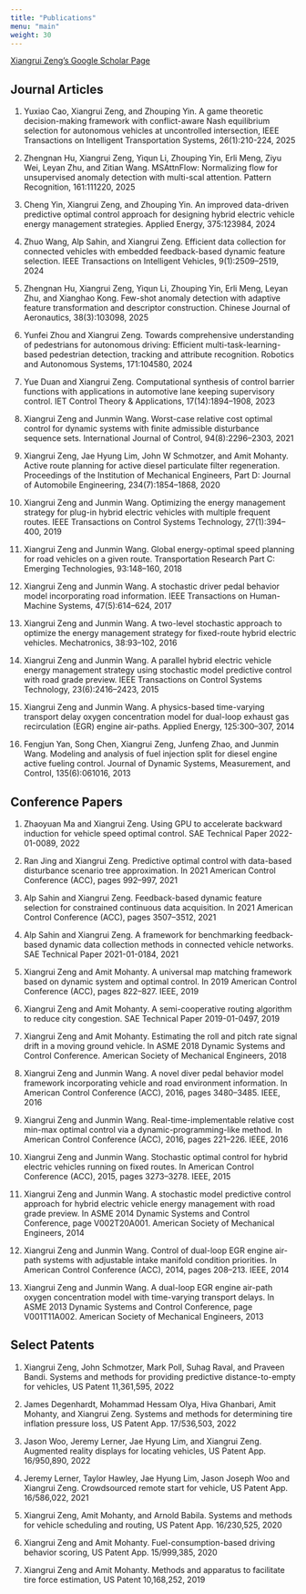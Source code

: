 ```yaml
---
title: "Publications"
menu: "main"
weight: 30
---
```


[Xiangrui Zeng’s Google Scholar Page](https://scholar.google.com/citations?user=yyZvassAAAAJ&hl=en)

## Journal Articles

1. Yuxiao Cao, Xiangrui Zeng, and Zhouping Yin. A game theoretic decision-making framework with conflict-aware Nash equilibrium selection for autonomous vehicles at uncontrolled intersection, IEEE Transactions on Intelligent Transportation Systems, 26(1):210-224, 2025

1. Zhengnan Hu, Xiangrui Zeng, Yiqun Li, Zhouping Yin, Erli Meng, Ziyu Wei, Leyan Zhu, and Zitian Wang. MSAttnFlow: Normalizing flow for unsupervised anomaly detection with multi-scal attention. Pattern Recognition, 161:111220, 2025

1. Cheng Yin, Xiangrui Zeng, and Zhouping Yin. An improved data-driven predictive optimal control approach for designing hybrid electric vehicle energy management strategies. Applied Energy, 375:123984, 2024

1. Zhuo Wang, Alp Sahin, and Xiangrui Zeng. Efficient data collection for connected vehicles with embedded feedback-based dynamic feature selection. IEEE Transactions on Intelligent Vehicles, 9(1):2509–2519, 2024

1. Zhengnan Hu, Xiangrui Zeng, Yiqun Li, Zhouping Yin, Erli Meng, Leyan Zhu, and Xianghao Kong. Few-shot anomaly detection with adaptive feature transformation and descriptor construction. Chinese Journal of Aeronautics, 38(3):103098, 2025
   
1. Yunfei Zhou and Xiangrui Zeng. Towards comprehensive understanding of pedestrians for autonomous driving: Efficient multi-task-learning-based pedestrian detection, tracking and attribute recognition. Robotics and Autonomous Systems, 171:104580, 2024

1. Yue Duan and Xiangrui Zeng. Computational synthesis of control barrier functions with applications in automotive lane keeping supervisory control. IET Control Theory & Applications, 17(14):1894–1908, 2023

1. Xiangrui Zeng and Junmin Wang. Worst-case relative cost optimal control for dynamic systems with finite admissible disturbance sequence sets. International Journal of Control, 94(8):2296–2303, 2021
1. Xiangrui Zeng, Jae Hyung Lim, John W Schmotzer, and Amit Mohanty. Active route planning for active diesel particulate filter regeneration. Proceedings of the Institution of Mechanical Engineers, Part D: Journal of Automobile Engineering, 234(7):1854–1868, 2020
1. Xiangrui Zeng and Junmin Wang. Optimizing the energy management strategy for plug-in hybrid electric vehicles with multiple frequent routes. IEEE Transactions on Control Systems Technology, 27(1):394–400, 2019
1. Xiangrui Zeng and Junmin Wang. Global energy-optimal speed planning for road vehicles on a given route. Transportation Research Part C: Emerging Technologies, 93:148–160, 2018
1. Xiangrui Zeng and Junmin Wang. A stochastic driver pedal behavior model incorporating road information. IEEE Transactions on Human-Machine Systems, 47(5):614–624, 2017
1. Xiangrui Zeng and Junmin Wang. A two-level stochastic approach to optimize the energy management strategy for fixed-route hybrid electric vehicles. Mechatronics, 38:93–102, 2016
1. Xiangrui Zeng and Junmin Wang. A parallel hybrid electric vehicle energy management strategy using stochastic model predictive control with road grade preview. IEEE Transactions on Control Systems Technology, 23(6):2416–2423, 2015
1. Xiangrui Zeng and Junmin Wang. A physics-based time-varying transport delay oxygen concentration model for dual-loop exhaust gas recirculation (EGR) engine air-paths. Applied Energy, 125:300–307, 2014
1. Fengjun Yan, Song Chen, Xiangrui Zeng, Junfeng Zhao, and Junmin Wang. Modeling and analysis of fuel injection split for diesel engine active fueling control. Journal of Dynamic Systems, Measurement, and Control, 135(6):061016, 2013

## Conference Papers
1. Zhaoyuan Ma and Xiangrui Zeng. Using GPU to accelerate backward induction for vehicle speed optimal control. SAE Technical Paper 2022-01-0089, 2022

1. Ran Jing and Xiangrui Zeng. Predictive optimal control with data-based disturbance scenario tree
approximation. In 2021 American Control Conference (ACC), pages 992–997, 2021

1. Alp Sahin and Xiangrui Zeng. Feedback-based dynamic feature selection for constrained continuous
data acquisition. In 2021 American Control Conference (ACC), pages 3507–3512, 2021


1. Alp Sahin and Xiangrui Zeng. A framework for benchmarking feedback-based dynamic data collection methods in connected vehicle networks. SAE Technical Paper 2021-01-0184, 2021

2. Xiangrui Zeng and Amit Mohanty. A universal map matching framework based on dynamic system and optimal control. In 2019 American Control Conference (ACC), pages 822–827. IEEE, 2019
3. Xiangrui Zeng and Amit Mohanty. A semi-cooperative routing algorithm to reduce city congestion. SAE Technical Paper 2019-01-0497, 2019
4. Xiangrui Zeng and Amit Mohanty. Estimating the roll and pitch rate signal drift in a moving ground vehicle. In ASME 2018 Dynamic Systems and Control Conference. American Society of Mechanical Engineers, 2018
5. Xiangrui Zeng and Junmin Wang. A novel diver pedal behavior model framework incorporating vehicle and road environment information. In American Control Conference (ACC), 2016, pages 3480–3485. IEEE, 2016
6. Xiangrui Zeng and Junmin Wang. Real-time-implementable relative cost min-max optimal control via a dynamic-programming-like method. In American Control Conference (ACC), 2016, pages 221–226. IEEE, 2016
7. Xiangrui Zeng and Junmin Wang. Stochastic optimal control for hybrid electric vehicles running on fixed routes. In American Control Conference (ACC), 2015, pages 3273–3278. IEEE, 2015
8. Xiangrui Zeng and Junmin Wang. A stochastic model predictive control approach for hybrid electric vehicle energy management with road grade preview. In ASME 2014 Dynamic Systems and Control Conference, page V002T20A001. American Society of Mechanical Engineers, 2014
9.  Xiangrui Zeng and Junmin Wang. Control of dual-loop EGR engine air-path systems with adjustable intake manifold condition priorities. In American Control Conference (ACC), 2014, pages 208–213. IEEE, 2014
10. Xiangrui Zeng and Junmin Wang. A dual-loop EGR engine air-path oxygen concentration model with time-varying transport delays. In ASME 2013 Dynamic Systems and Control Conference, page V001T11A002. American Society of Mechanical Engineers, 2013


## Select Patents
1. Xiangrui Zeng, John Schmotzer, Mark Poll, Suhag Raval, and Praveen Bandi. Systems and methods for providing predictive distance-to-empty for vehicles, US Patent 11,361,595, 2022

1. James Degenhardt, Mohammad Hessam Olya, Hiva Ghanbari, Amit Mohanty, and Xiangrui Zeng. Systems and methods for determining tire inflation pressure loss, US Patent App. 17/536,503, 2022
2. Jason Woo, Jeremy Lerner, Jae Hyung Lim, and Xiangrui Zeng. Augmented reality displays for locating vehicles, US Patent App. 16/950,890, 2022
3. Jeremy Lerner, Taylor Hawley, Jae Hyung Lim, Jason Joseph Woo and Xiangrui Zeng. Crowdsourced remote start for vehicle, US Patent App. 16/586,022, 2021

4. Xiangrui Zeng, Amit Mohanty, and Arnold Babila. Systems and methods for vehicle scheduling and routing, US Patent App. 16/230,525, 2020
5. Xiangrui Zeng and Amit Mohanty. Fuel-consumption-based driving behavior scoring, US Patent App. 15/999,385, 2020
6. Xiangrui Zeng and Amit Mohanty. Methods and apparatus to facilitate tire force estimation, US Patent 10,168,252, 2019
